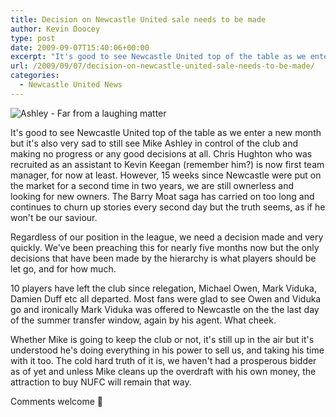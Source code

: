 ```yaml
---
title: Decision on Newcastle United sale needs to be made
author: Kevin Doocey
type: post
date: 2009-09-07T15:40:06+00:00
excerpt: "It's good to see Newcastle United top of the table as we enter a new month but it's also very sad to still .."
url: /2009/09/07/decision-on-newcastle-united-sale-needs-to-be-made/
categories:
  - Newcastle United News
---
```


![Ashley - Far from a laughing matter](https://static.guim.co.uk/sys-images/Football/Clubs/Club_Home/2009/8/18/1250597290170/Barry-Moat-Mike-Ashley-001.jpg)

It's good to see Newcastle United top of the table as we enter a new month but it's also very sad to still see Mike Ashley in control of the club and making no progress or any good decisions at all. Chris Hughton who was recruited as an assistant to Kevin Keegan (remember him?) is now first team manager, for now at least. However, 15 weeks since Newcastle were put on the market for a second time in two years, we are still ownerless and looking for new owners. The Barry Moat saga has carried on too long and continues to churn up stories every second day but the truth seems, as if he won't be our saviour.

Regardless of our position in the league, we need a decision made and very quickly. We've been preaching this for nearly five months now but the only decisions that have been made by the hierarchy is what players should be let go, and for how much.

10 players have left the club since relegation, Michael Owen, Mark Viduka, Damien Duff etc all departed. Most fans were glad to see Owen and Viduka go and ironically Mark Viduka was offered to Newcastle on the the last day of the summer transfer window, again by his agent. What cheek.

Whether Mike is going to keep the club or not, it's still up in the air but it's understood he's doing everything in his power to sell us, and taking his time with it too. The cold hard truth of it is, we haven't had a prosperous bidder as of yet and unless Mike cleans up the overdraft with his own money, the attraction to buy NUFC will remain that way.

Comments welcome 🙂
